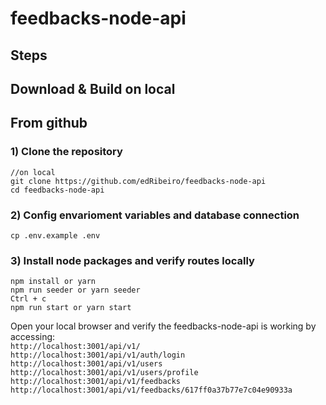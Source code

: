 # feedbacks-node-api

## Steps

## Download & Build on local

## From github

### 1) Clone the repository

```
//on local
git clone https://github.com/edRibeiro/feedbacks-node-api
cd feedbacks-node-api
```

### 2) Config envarioment variables and database connection

```
cp .env.example .env
```

### 3) Install node packages and verify routes locally

```
npm install or yarn
npm run seeder or yarn seeder
Ctrl + c
npm run start or yarn start
```

Open your local browser and verify the feedbacks-node-api is working by accessing:  
`http://localhost:3001/api/v1/`  
`http://localhost:3001/api/v1/auth/login`  
`http://localhost:3001/api/v1/users`  
`http://localhost:3001/api/v1/users/profile`  
`http://localhost:3001/api/v1/feedbacks`  
`http://localhost:3001/api/v1/feedbacks/617ff0a37b77e7c04e90933a`
